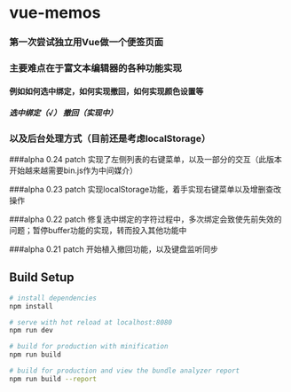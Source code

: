 # vue-memos
### 第一次尝试独立用Vue做一个便签页面
### 主要难点在于富文本编辑器的各种功能实现
#### 例如如何选中绑定，如何实现撤回，如何实现颜色设置等
##### 选中绑定（√） 撤回（实现中）
### 以及后台处理方式（目前还是考虑localStorage）

###alpha 0.24 patch
实现了左侧列表的右键菜单，以及一部分的交互（此版本开始越来越需要bin.js作为中间媒介）

###alpha 0.23 patch
实现localStorage功能，着手实现右键菜单以及增删查改操作

###alpha 0.22 patch
修复选中绑定的字符过程中，多次绑定会致使先前失效的问题；暂停buffer功能的实现，转而投入其他功能中

###alpha 0.21 patch
开始植入撤回功能，以及键盘监听同步


## Build Setup

``` bash
# install dependencies
npm install

# serve with hot reload at localhost:8080
npm run dev

# build for production with minification
npm run build

# build for production and view the bundle analyzer report
npm run build --report
```
